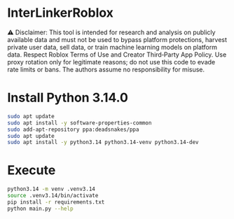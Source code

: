 # InterLinkerRoblox
⚠️ Disclaimer: This tool is intended for research and analysis on publicly available data and must not be used to bypass platform protections, harvest private user data, sell data, or train machine learning models on platform data. Respect Roblox Terms of Use and Creator Third‑Party App Policy. Use proxy rotation only for legitimate reasons; do not use this code to evade rate limits or bans. The authors assume no responsibility for misuse.

# Install Python 3.14.0
```bash
sudo apt update
sudo apt install -y software-properties-common
sudo add-apt-repository ppa:deadsnakes/ppa
sudo apt update
sudo apt install -y python3.14 python3.14-venv python3.14-dev
```

# Execute
```bash
python3.14 -m venv .venv3.14
source .venv3.14/bin/activate
pip install -r requirements.txt
python main.py --help
```
